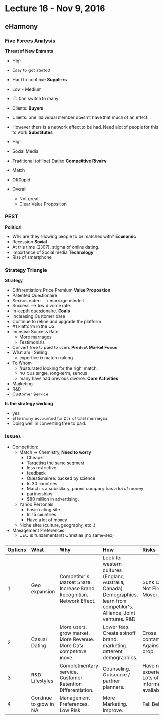 # Lecture 16 - Nov 9, 2016

## eHarmony

### Five Forces Analysis

**Threat of New Entrants**
* High
* Easy to get started 
* Hard to continue
**Suppliers**
* Low - Medium 
* IT: Can switch to many
* Clients: 
**Buyers**
* Clients: one individual member doesn't have that much of an effect. 
* However there is a network effect to be had. Need alot of people for this to work
**Substitutes**
* High
* Social Media
* Traditional (offline) Dating
**Competitive Rivalry**
* Match
* OKCupid

* Overall
    * Not great
    * Clear Value Proposition

### PEST
**Political**
* Who are they allowing people to be matched with?
**Economic**
* Recession
**Social**
* At this time (2007), stigma of online dating.
* Importance of Social media
**Technology**
* Rise of smartphone

### Strategy Triangle
**Strategy**
* Differentiation: Price Premium
**Value Proposition**
* Patented Questionaire
* Serious daters --> marriage minded
* Success --> low divorce rate.
* In-depth questionaire.
**Goals**
* Increasing Customer base
* Continue to refine and upgrade the platform
* #1 Platform in the US
* Increase Success Rate
    * More marriages
    * Testimonials
* Convert free to paid to users
**Product Market Focus**
* What am I Selling
    * expertice in match making 
* To Whom
    * frusturated looking for the right match.
    * 40-50s single, long-term, serious
    * many have had previous divorce.
**Core Activities**
* Marketing
* R&D
* Customer Service

**Is the strategy working**
* yes
* eHarmony accounted for 2% of total marriages.
* Doing well in converting free to paid.

### Issues
* Competition: 
    * Match -> Chemistry, **Need to worry**
        * Cheaper
        * Targeting the same segment
        * less restrictive.
        * feedback
        * Questionairee: backed by science
        * In 30 countries
        * Match is a subsidiary, parent company has a lot of money
        * partnerships
        * $80 million in advertising.
    * Yahoo Personals
        * basic dating site 
        * In 15 countries.
        * Have a lot of money
    * Niche sites (culture, geography, etc..)
* Management Preferences:
    * CEO is fundamentalist Christian (no same-sex)

### 
| Options | What | Why | How | Risks | Time |
| :------ | :--- | :-- | :-- | :---- | :--- |
| 1 | Geo expansion | Competitor's. Market Share. Increase Brand Recognition. Network Effect.  | Look for western cultures (England, Australia, Canada). Demographics. learn from competitor's. Alliance, Joint ventures. R&D | Sunk Costs. Not First Mover.  | Long | 
| 2 | Casual Dating | More users. grow market. More Revenue. More Data. competitive move. | Lower fees. Create spinoff brand. marketing. different demographics.  | Cross contamination. Against value prop. | Short - medium |
| 3 | R&D Lifestyles | Completmentary service. Customer Retention. Differentiation. | Counseling. Outsource / partner planners. | Have no experience. Lots of information avaliable. | Medium - Long term |
| 4 | Continue to grow in NA | Management Preferences. Low Risk | More Marketing. Improve. | Fall Behind. | Short Term | 
